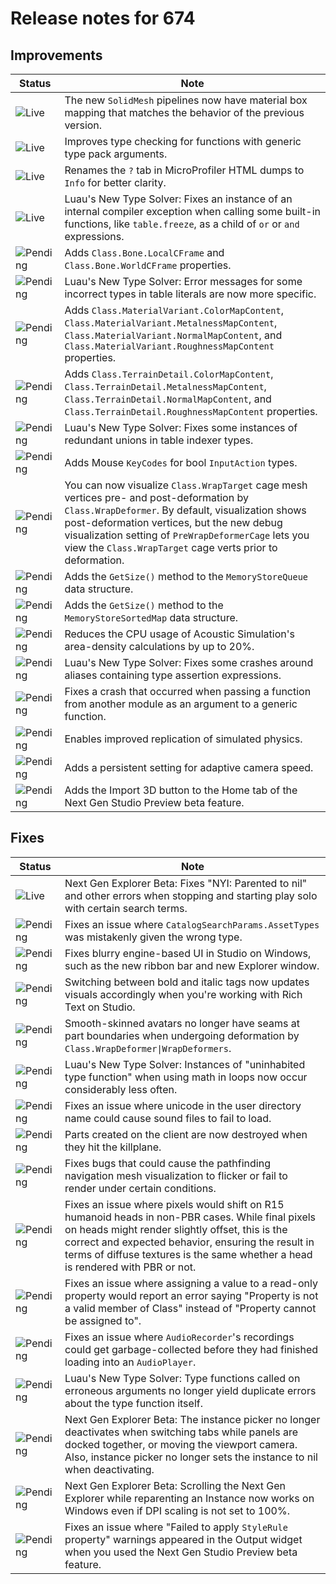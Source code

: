 # Release notes for 674

## Improvements

| Status | Note |
|--------|------|
| ![Live](https://img.shields.io/badge/Live-009E57?style=flat)  | The new <code>SolidMesh</code> pipelines now have material box mapping that matches the behavior of the previous version. |
| ![Live](https://img.shields.io/badge/Live-009E57?style=flat)  | Improves type checking for functions with generic type pack arguments. |
| ![Live](https://img.shields.io/badge/Live-009E57?style=flat)  | Renames the <code>?</code> tab in MicroProfiler HTML dumps to <code>Info</code> for better clarity. |
| ![Live](https://img.shields.io/badge/Live-009E57?style=flat)  | Luau's New Type Solver: Fixes an instance of an internal compiler exception when calling some built-in functions, like <code>table.freeze</code>, as a child of <code>or</code> or <code>and</code> expressions. |
| ![Pending](https://img.shields.io/badge/Pending-DEA517?style=flat)  | Adds <code>Class.Bone.LocalCFrame</code> and <code>Class.Bone.WorldCFrame</code> properties. |
| ![Pending](https://img.shields.io/badge/Pending-DEA517?style=flat)  | Luau's New Type Solver: Error messages for some incorrect types in table literals are now more specific. |
| ![Pending](https://img.shields.io/badge/Pending-DEA517?style=flat)  | Adds <code>Class.MaterialVariant.ColorMapContent</code>, <code>Class.MaterialVariant.MetalnessMapContent</code>, <code>Class.MaterialVariant.NormalMapContent</code>, and <code>Class.MaterialVariant.RoughnessMapContent</code> properties. |
| ![Pending](https://img.shields.io/badge/Pending-DEA517?style=flat)  | Adds <code>Class.TerrainDetail.ColorMapContent</code>, <code>Class.TerrainDetail.MetalnessMapContent</code>, <code>Class.TerrainDetail.NormalMapContent</code>, and <code>Class.TerrainDetail.RoughnessMapContent</code> properties. |
| ![Pending](https://img.shields.io/badge/Pending-DEA517?style=flat)  | Luau's New Type Solver: Fixes some instances of redundant unions in table indexer types. |
| ![Pending](https://img.shields.io/badge/Pending-DEA517?style=flat)  | Adds Mouse <code>KeyCodes</code> for bool <code>InputAction</code> types. |
| ![Pending](https://img.shields.io/badge/Pending-DEA517?style=flat)  | You can now visualize <code>Class.WrapTarget</code> cage mesh vertices pre- and post-deformation by <code>Class.WrapDeformer</code>. By default, visualization shows post-deformation vertices, but the new debug visualization setting of <code>PreWrapDeformerCage</code> lets you view the <code>Class.WrapTarget</code> cage verts prior to deformation. |
| ![Pending](https://img.shields.io/badge/Pending-DEA517?style=flat)  | Adds the <code>GetSize()</code> method to the <code>MemoryStoreQueue</code> data structure. |
| ![Pending](https://img.shields.io/badge/Pending-DEA517?style=flat)  | Adds the <code>GetSize()</code> method to the <code>MemoryStoreSortedMap</code> data structure. |
| ![Pending](https://img.shields.io/badge/Pending-DEA517?style=flat)  | Reduces the CPU usage of Acoustic Simulation's area-density calculations by up to 20%. |
| ![Pending](https://img.shields.io/badge/Pending-DEA517?style=flat)  | Luau's New Type Solver: Fixes some crashes around aliases containing type assertion expressions. |
| ![Pending](https://img.shields.io/badge/Pending-DEA517?style=flat)  | Fixes a crash that occurred when passing a function from another module as an argument to a generic function. |
| ![Pending](https://img.shields.io/badge/Pending-DEA517?style=flat)  | Enables improved replication of simulated physics. |
| ![Pending](https://img.shields.io/badge/Pending-DEA517?style=flat)  | Adds a persistent setting for adaptive camera speed. |
| ![Pending](https://img.shields.io/badge/Pending-DEA517?style=flat)  | Adds the Import 3D button to the Home tab of the Next Gen Studio Preview beta feature. |
## Fixes

| Status | Note |
|--------|------|
| ![Live](https://img.shields.io/badge/Live-009E57?style=flat)  | Next Gen Explorer Beta: Fixes "NYI: Parented to nil" and other errors when stopping and starting play solo with certain search terms. |
| ![Pending](https://img.shields.io/badge/Pending-DEA517?style=flat)  | Fixes an issue where <code>CatalogSearchParams.AssetTypes</code> was mistakenly given the wrong type. |
| ![Pending](https://img.shields.io/badge/Pending-DEA517?style=flat)  | Fixes blurry engine-based UI in Studio on Windows, such as the new ribbon bar and new Explorer window. |
| ![Pending](https://img.shields.io/badge/Pending-DEA517?style=flat)  | Switching between bold and italic tags now updates visuals accordingly when you're working with Rich Text on Studio. |
| ![Pending](https://img.shields.io/badge/Pending-DEA517?style=flat)  | Smooth-skinned avatars no longer have seams at part boundaries when undergoing deformation by <code>Class.WrapDeformer\|WrapDeformers</code>. |
| ![Pending](https://img.shields.io/badge/Pending-DEA517?style=flat)  | Luau's New Type Solver: Instances of "uninhabited type function" when using math in loops now occur considerably less often. |
| ![Pending](https://img.shields.io/badge/Pending-DEA517?style=flat)  | Fixes an issue where unicode in the user directory name could cause sound files to fail to load. |
| ![Pending](https://img.shields.io/badge/Pending-DEA517?style=flat)  | Parts created on the client are now destroyed when they hit the killplane. |
| ![Pending](https://img.shields.io/badge/Pending-DEA517?style=flat)  | Fixes bugs that could cause the pathfinding navigation mesh visualization to flicker or fail to render under certain conditions. |
| ![Pending](https://img.shields.io/badge/Pending-DEA517?style=flat)  | Fixes an issue where pixels would shift on R15 humanoid heads in non-PBR cases. While final pixels on heads might render slightly offset, this is the correct and expected behavior, ensuring the result in terms of diffuse textures is the same whether a head is rendered with PBR or not. |
| ![Pending](https://img.shields.io/badge/Pending-DEA517?style=flat)  | Fixes an issue where assigning a value to a read-only property would report an error saying "Property is not a valid member of Class" instead of "Property cannot be assigned to". |
| ![Pending](https://img.shields.io/badge/Pending-DEA517?style=flat)  | Fixes an issue where <code>AudioRecorder</code>'s recordings could get garbage-collected before they had finished loading into an <code>AudioPlayer</code>. |
| ![Pending](https://img.shields.io/badge/Pending-DEA517?style=flat)  | Luau's New Type Solver: Type functions called on erroneous arguments no longer yield duplicate errors about the type function itself. |
| ![Pending](https://img.shields.io/badge/Pending-DEA517?style=flat)  | Next Gen Explorer Beta: The instance picker no longer deactivates when switching tabs while panels are docked together, or moving the viewport camera. Also, instance picker no longer sets the instance to nil when deactivating. |
| ![Pending](https://img.shields.io/badge/Pending-DEA517?style=flat)  | Next Gen Explorer Beta: Scrolling the Next Gen Explorer while reparenting an Instance now works on Windows even if DPI scaling is not set to 100%. |
| ![Pending](https://img.shields.io/badge/Pending-DEA517?style=flat)  | Fixes an issue where "Failed to apply <code>StyleRule</code> property" warnings appeared in the Output widget when you used the Next Gen Studio Preview beta feature. |
